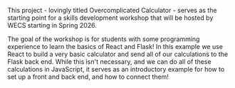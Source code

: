 This project - lovingly titled Overcomplicated Calculator - serves as the starting point for a skills development workshop that will be hosted by WECS starting in Spring 2026.

The goal of the workshop is for students with some programming experience to learn the basics of React and Flask! In this example we use React to build a very basic calculator and send all of our calculations to the Flask back end.
While this isn't necessary, and we can do all of these calculations in JavaScript, it serves as an introductory example for how to set up a front and back end, and how to connect them!
